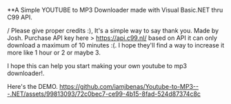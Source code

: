 **A Simple YOUTUBE to MP3 Downloader made with Visual Basic.NET thru C99 API.

/ Please give proper credits :), It's a simple way to say thank you. 
Made by Josh.
Purchase API key here > https://api.c99.nl/
based on API it can only download a maximum of 10 minutes :(. I hope they'll find a way to increase it more like
1 hour or 2 or maybe 3.

I hope this can help you start making your own youtube to mp3 downloader!.

Here's the DEMO. 
https://github.com/iamjbenas/Youtube-to-MP3---.NET/assets/99813093/72c0bec7-ce99-4b15-8fad-524d87374c8c
